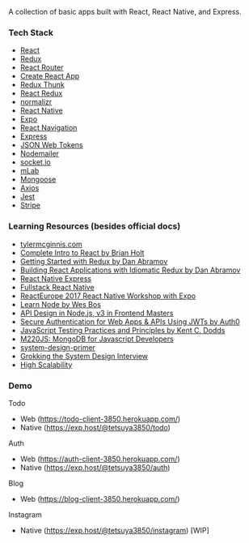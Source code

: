 A collection of basic apps built with React, React Native, and Express.

### Tech Stack

- [React](https://reactjs.org/)
- [Redux](http://redux.js.org/)
- [React Router](https://reacttraining.com/react-router/web/guides/quick-start)
- [Create React App](https://github.com/facebook/create-react-app)
- [Redux Thunk](https://github.com/gaearon/redux-thunk)
- [React Redux](https://github.com/reduxjs/react-redux)
- [normalizr](https://github.com/paularmstrong/normalizr)
- [React Native](https://facebook.github.io/react-native/)
- [Expo](https://expo.io/)
- [React Navigation](https://reactnavigation.org/)
- [Express](https://expressjs.com/)
- [JSON Web Tokens](https://github.com/auth0/node-jsonwebtoken)
- [Nodemailer](https://nodemailer.com/about/)
- [socket.io](https://socket.io/)
- [mLab](https://mlab.com/home)
- [Mongoose](http://mongoosejs.com/)
- [Axios](https://github.com/axios/axios)
- [Jest](https://jestjs.io/)
- [Stripe](https://stripe.com/)

### Learning Resources (besides official docs)

- [tylermcginnis.com](https://tylermcginnis.com/)
- [Complete Intro to React by Brian Holt](https://frontendmasters.com/courses/react/)
- [Getting Started with Redux by Dan Abramov](https://egghead.io/courses/getting-started-with-redux)
- [Building React Applications with Idiomatic Redux by Dan Abramov](https://egghead.io/courses/building-react-applications-with-idiomatic-redux)
- [React Native Express](http://www.reactnativeexpress.com/)
- [Fullstack React Native](https://www.fullstackreact.com/react-native/)
- [ReactEurope 2017 React Native Workshop with Expo](https://www.youtube.com/playlist?list=PLCC436JpVnK2RFms3NG9ubPToWCNbMLbT)
- [Learn Node by Wes Bos](https://learnnode.com/)
- [API Design in Node.js, v3 in Frontend Masters](https://frontendmasters.com/courses/api-design-nodejs-v3/)
- [Secure Authentication for Web Apps & APIs Using JWTs by Auth0](https://frontendmasters.com/courses/secure-auth-jwt/)
- [JavaScript Testing Practices and Principles by Kent C. Dodds](https://frontendmasters.com/courses/testing-practices-principles/)
- [M220JS: MongoDB for Javascript Developers](https://university.mongodb.com/courses/M220JS/about)
- [system-design-primer](https://github.com/donnemartin/system-design-primer)
- [Grokking the System Design Interview](https://www.educative.io/collection/5668639101419520/5649050225344512)
- [High Scalability](http://highscalability.com/)

### Demo

Todo

- Web (https://todo-client-3850.herokuapp.com/)
- Native (https://exp.host/@tetsuya3850/todo)

Auth

- Web (https://auth-client-3850.herokuapp.com/)
- Native (https://exp.host/@tetsuya3850/auth)

Blog

- Web (https://blog-client-3850.herokuapp.com/)

Instagram

- Native (https://exp.host/@tetsuya3850/instagram) [WIP]
